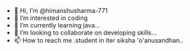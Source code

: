 - 👋 Hi, I’m @himanshusharma-771
- 👀 I’m interested in coding
- 🌱 I’m currently learning java...
- 💞️ I’m looking to collaborate on developing skills...
- 📫 How to reach me .student in iter siksha 'o'anusandhan..

<!---
himanshusharma-771/himanshusharma-771 is a ✨ special ✨ repository because its `README.md` (this file) appears on your GitHub profile.
You can click the Preview link to take a look at your changes.
--->
